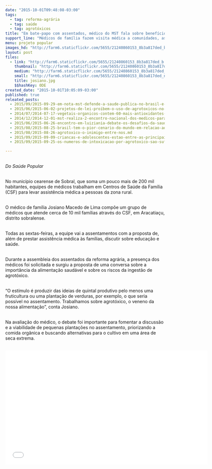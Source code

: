 ```yaml
---
date: "2015-10-01T09:48:08-03:00"
tags:
  - tag: reforma-agrária
  - tag: saúde
  - tag: agrotóxicos
title: "Em bate-papo com assentados, médico do MST fala sobre benefício da alimentação sem agrotóxico"
support_line: "Médicos de família fazem visita médica a comunidades, assentamentos e discutem sobre alimentação saudável e sem agrotóxicos."
menu: projeto popular
images_hd: "http://farm6.staticflickr.com/5655/21240860153_8b3a817ded_b.jpg"
layout: post
files:
  - link: "http://farm6.staticflickr.com/5655/21240860153_8b3a817ded_b.jpg"
    thumbnail: "http://farm6.staticflickr.com/5655/21240860153_8b3a817ded_t.jpg"
    medium: "http://farm6.staticflickr.com/5655/21240860153_8b3a817ded_z.jpg"
    small: "http://farm6.staticflickr.com/5655/21240860153_8b3a817ded_n.jpg"
    title: josiano.jpg
    $$hashKey: 0DE
created_date: "2015-10-01T10:05:09-03:00"
published: true
releated_posts:
  - 2015/09/2015-09-29-em-nota-mst-defende-a-saude-publica-no-brasil-e-repudia-privatizacao-do-setor.md
  - 2015/06/2015-06-02-projetos-de-lei-proibem-o-uso-de-agrotoxicos-no-rio-grande-do-sul.md
  - 2014/07/2014-07-17-vegetais-organicos-contem-60-mais-antioxidantes-do-que-com-agrotoxicos.md
  - 2014/12/2014-12-01-mst-realiza-2-encontro-nacional-dos-medicos-para-debater-saude-publica.md
  - 2015/06/2015-06-26-encontro-em-luiziania-debate-os-desafios-da-saude-do-campo.md
  - 2015/08/2015-08-25-brasil-tem-o-pior-cenario-do-mundo-em-relacao-aos-agrotoxicos-adverte-especialista.md
  - 2015/08/2015-08-26-agrotoxico-o-inimigo-entre-nos.md
  - 2015/09/2015-09-09-criancas-e-adolescentes-estao-entre-as-principais-vitimas-de-intoxicacao-por-agrotoxicos-no-brasil.md
  - 2015/09/2015-09-25-os-numeros-de-intoxicacao-por-agrotoxico-sao-suficientemente-alarmantes-afirma-especialista.md

---
```

<p><br />
<em>Do Sa&uacute;de Popular</em></p>

<p><br />
No munic&iacute;pio cearense de Sobral, que soma um pouco mais de 200 mil habitantes, equipes de m&eacute;dicos trabalham em Centros de Sa&uacute;de da Fam&iacute;lia (CSF) para levar assist&ecirc;ncia m&eacute;dica a pessoas da zona rural.</p>

<p><br />
O m&eacute;dico de fam&iacute;lia Josiano Macedo de Lima comp&otilde;e um grupo de m&eacute;dicos que atende cerca de 10 mil fam&iacute;lias atrav&eacute;s do CSF, em Aracatia&ccedil;u, distrito sobralense.</p>

<p><br />
Todas as sextas-feiras, a equipe vai a assentamentos com a proposta de, al&eacute;m de prestar assist&ecirc;ncia m&eacute;dica &agrave;s fam&iacute;lias, discutir sobre educa&ccedil;&atilde;o e sa&uacute;de.</p>

<p><br />
Durante a assembleia dos assentados da reforma agr&aacute;ria, a presen&ccedil;a dos m&eacute;dicos foi solicitada e surgiu a proposta de uma conversa sobre a import&acirc;ncia da alimenta&ccedil;&atilde;o saud&aacute;vel e sobre os riscos da ingest&atilde;o de agrot&oacute;xico.</p>

<p><br />
&ldquo;O est&iacute;mulo &eacute; produzir das ideias de quintal produtivo pelo menos uma fruticultura ou uma planta&ccedil;&atilde;o de verduras, por exemplo, o que seria poss&iacute;vel no assentamento. Trabalhamos sobre agrot&oacute;xico, o veneno da nossa alimenta&ccedil;&atilde;o&rdquo;, conta Josiano.</p>

<p><br />
Na avalia&ccedil;&atilde;o do m&eacute;dico, o debate foi importante para fomentar a discuss&atilde;o e a viabilidade de pequenas planta&ccedil;&otilde;es no assentamento, priorizando a comida org&acirc;nica e buscando alternativas para o cultivo em uma &aacute;rea de seca extrema.</p>

<p><br />
<iframe allowfullscreen="" frameborder="0" height="360" src="//www.youtube.com/embed/aRj4TSk2As0" width="640"></iframe></p>
